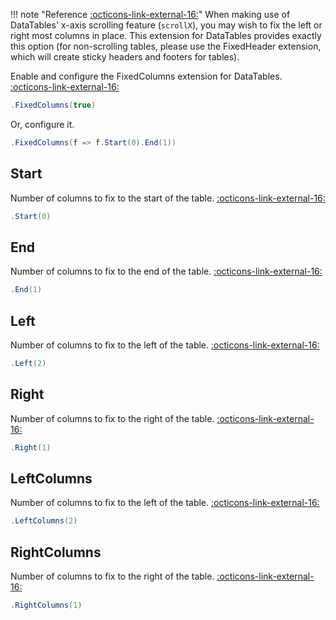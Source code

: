 !!! note "Reference [:octicons-link-external-16:](https://datatables.net/extensions/fixedColumns/)"
	When making use of DataTables' x-axis scrolling feature (```scrollX```), you may wish to fix the left or right most columns in place.
	This extension for DataTables provides exactly this option (for non-scrolling tables, please use the FixedHeader extension,
	which will create sticky headers and footers for tables).

Enable and configure the FixedColumns extension for DataTables.
[:octicons-link-external-16:](https://datatables.net/reference/option/fixedColumns)
```csharp
.FixedColumns(true)
```
Or, configure it.
```csharp
.FixedColumns(f => f.Start(0).End(1))
```

## Start
Number of columns to fix to the start of the table.
[:octicons-link-external-16:](https://datatables.net/reference/option/fixedColumns.start)
```csharp
.Start(0)
```

## End
Number of columns to fix to the end of the table.
[:octicons-link-external-16:](https://datatables.net/reference/option/fixedColumns.end)
```csharp
.End(1)
```

## Left
Number of columns to fix to the left of the table.
[:octicons-link-external-16:](https://datatables.net/reference/option/fixedColumns.left)
```csharp
.Left(2)
```

## Right
Number of columns to fix to the right of the table.
[:octicons-link-external-16:](https://datatables.net/reference/option/fixedColumns.right)
```csharp
.Right(1)
```

## LeftColumns
Number of columns to fix to the left of the table.
[:octicons-link-external-16:](https://datatables.net/reference/option/fixedColumns.leftColumns)
```csharp
.LeftColumns(2)
```

## RightColumns
Number of columns to fix to the right of the table.
[:octicons-link-external-16:](https://datatables.net/reference/option/fixedColumns.rightColumns)
```csharp
.RightColumns(1)
```

